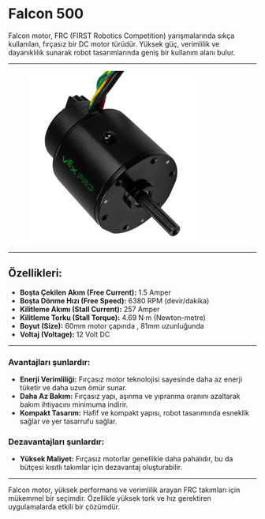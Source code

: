 # Falcon 500

Falcon motor, FRC (FIRST Robotics Competition) yarışmalarında sıkça kullanılan, fırçasız bir DC motor türüdür. Yüksek güç, verimlilik ve dayanıklılık sunarak robot tasarımlarında geniş bir kullanım alanı bulur.

***

<figure><img src="../../../.gitbook/assets/image (14) (1) (1).png" alt="" width="350"><figcaption></figcaption></figure>

***

## Özellikleri:

* **Boşta Çekilen Akım (Free Current):** 1.5 Amper&#x20;
* **Boşta Dönme Hızı (Free Speed):** 6380 RPM (devir/dakika)
* **Kilitleme Akımı (Stall Current):** 257 Amper
* **Kilitleme Torku (Stall Torque):** 4.69 N·m (Newton-metre)
* **Boyut (Size):** 60mm motor çapında , 81mm uzunluğunda
* **Voltaj (Voltage):** 12 Volt DC

***

### Avantajları şunlardır:

* **Enerji Verimliliği:** Fırçasız motor teknolojisi sayesinde daha az enerji tüketir ve daha uzun ömür sunar.
* **Daha Az Bakım:** Fırçasız yapı, aşınma ve yıpranma oranını azaltarak bakım ihtiyacını minimuma indirir.
* **Kompakt Tasarım:** Hafif ve kompakt yapısı, robot tasarımında esneklik sağlar ve yer tasarrufu sağlar.

### Dezavantajları şunlardır:

* **Yüksek Maliyet:** Fırçasız motorlar genellikle daha pahalıdır, bu da bütçesi kısıtlı takımlar için dezavantaj oluşturabilir.

***

Falcon motor, yüksek performans ve verimlilik arayan FRC takımları için mükemmel bir seçimdir. Özellikle yüksek tork ve hız gerektiren uygulamalarda etkili bir çözümdür.
